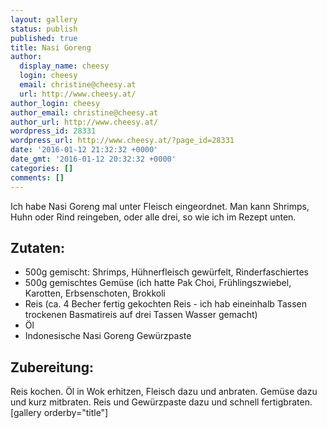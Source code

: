 ```yaml
---
layout: gallery
status: publish
published: true
title: Nasi Goreng
author:
  display_name: cheesy
  login: cheesy
  email: christine@cheesy.at
  url: http://www.cheesy.at/
author_login: cheesy
author_email: christine@cheesy.at
author_url: http://www.cheesy.at/
wordpress_id: 28331
wordpress_url: http://www.cheesy.at/?page_id=28331
date: '2016-01-12 21:32:32 +0000'
date_gmt: '2016-01-12 20:32:32 +0000'
categories: []
comments: []
---
```

Ich habe Nasi Goreng mal unter Fleisch eingeordnet. Man kann Shrimps, Huhn oder Rind reingeben, oder alle drei, so wie ich im Rezept unten.
## Zutaten:
* 500g gemischt: Shrimps, Hühnerfleisch gewürfelt, Rinderfaschiertes
* 500g gemischtes Gemüse (ich hatte Pak Choi, Frühlingszwiebel, Karotten, Erbsenschoten, Brokkoli
* Reis (ca. 4 Becher fertig gekochten Reis - ich hab eineinhalb Tassen trockenen Basmatireis auf drei Tassen Wasser gemacht)
* Öl
* Indonesische Nasi Goreng Gewürzpaste
## Zubereitung:
Reis kochen. Öl in Wok erhitzen, Fleisch dazu und anbraten. Gemüse dazu und kurz mitbraten. Reis und Gewürzpaste dazu und schnell fertigbraten.
[gallery orderby="title"]
